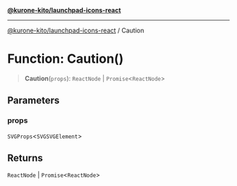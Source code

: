 [**@kurone-kito/launchpad-icons-react**](../README.md)

***

[@kurone-kito/launchpad-icons-react](../globals.md) / Caution

# Function: Caution()

> **Caution**(`props`): `ReactNode` \| `Promise`\<`ReactNode`\>

## Parameters

### props

`SVGProps`\<`SVGSVGElement`\>

## Returns

`ReactNode` \| `Promise`\<`ReactNode`\>
